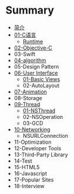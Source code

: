 # Summary

* [简介](README.md)
* [01-C语言](chapter1.md)
    * [Runtime](runtime.md)
* [02-Objective-C](02-objective-c.md)
* 03-Swift
* [04-algorithm](10-algorithm.md)
* 05-Design Pattern
* [06-User Interface](03-user-interface.md)
    * [01-Basic Views](sa.md)
    * 02-AutoLayout
* [07-Animation](05-animation.md)
* 08-Storage
* [09-Thread](09-thread.md)
    * [01-NSThread](nsthread.md)
    * 02-NSOperation
    * 03-GCD
* [10-Networking](10-networking.md)
    * NSURLConnection
* 11-Optimization
* 12-Developer Tools
* 13-Third-Party Library
* 14-Test
* 15-HTML5
* 16-Javascript
* 17-Popular Sites
* 18-Interview

